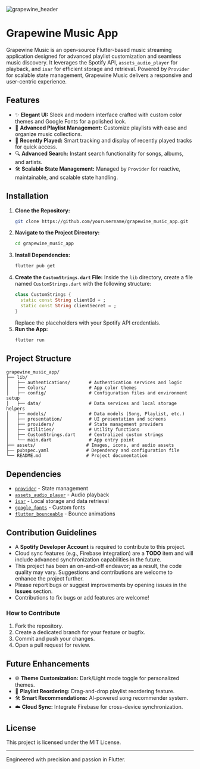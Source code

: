 ![grapewine_header](https://github.com/user-attachments/assets/e2c0d079-1478-4f7a-9272-1fe838c37b7d)

# Grapewine Music App
Grapewine Music is an open-source Flutter-based music streaming application designed for advanced playlist customization and seamless music discovery. It leverages the Spotify API, `assets_audio_player` for playback, and `isar` for efficient storage and retrieval. Powered by `Provider` for scalable state management, Grapewine Music delivers a responsive and user-centric experience.

## Features

- ✨ **Elegant UI:** Sleek and modern interface crafted with custom color themes and Google Fonts for a polished look.
- 📝 **Advanced Playlist Management:** Customize playlists with ease and organize music collections.
- 🔄 **Recently Played:** Smart tracking and display of recently played tracks for quick access.
- 🔍 **Advanced Search:** Instant search functionality for songs, albums, and artists.
- 🛠️ **Scalable State Management:** Managed by `Provider` for reactive, maintainable, and scalable state handling.

## Installation

1. **Clone the Repository:**
   ```bash
   git clone https://github.com/yourusername/grapewine_music_app.git
   ```
2. **Navigate to the Project Directory:**
   ```bash
   cd grapewine_music_app
   ```
3. **Install Dependencies:**
   ```bash
   flutter pub get
   ```
4. **Create the `CustomStrings.dart` File:**
   Inside the `lib` directory, create a file named `CustomStrings.dart` with the following structure:
   ```dart
   class CustomStrings {
     static const String clientId = ;
     static const String clientSecret = ;
   }
   ```
   Replace the placeholders with your Spotify API credentials.
5. **Run the App:**
   ```bash
   flutter run
   ```

## Project Structure

```
grapewine_music_app/
├── lib/
│   ├── authentications/       # Authentication services and logic
│   ├── Colors/                # App color themes
│   ├── config/                # Configuration files and environment setup
│   ├── data/                  # Data services and local storage helpers
│   ├── models/                # Data models (Song, Playlist, etc.)
│   ├── presentation/          # UI presentation and screens
│   ├── providers/             # State management providers
│   ├── utilities/             # Utility functions
│   ├── CustomStrings.dart     # Centralized custom strings
│   └── main.dart              # App entry point
├── assets/                   # Images, icons, and audio assets
├── pubspec.yaml              # Dependency and configuration file
└── README.md                 # Project documentation
```

## Dependencies

- [`provider`](https://pub.dev/packages/provider) - State management
- [`assets_audio_player`](https://pub.dev/packages/assets_audio_player) - Audio playback
- [`isar`](https://pub.dev/packages/isar) - Local storage and data retrieval
- [`google_fonts`](https://pub.dev/packages/google_fonts) - Custom fonts
- [`flutter_bounceable`](https://pub.dev/packages/flutter_bounceable) - Bounce animations

## Contribution Guidelines

- A **Spotify Developer Account** is required to contribute to this project.
- Cloud sync features (e.g., Firebase integration) are a **TODO** item and will include advanced synchronization capabilities in the future.
- This project has been an on-and-off endeavor; as a result, the code quality may vary. Suggestions and contributions are welcome to enhance the project further.
- Please report bugs or suggest improvements by opening issues in the **Issues** section.
- Contributions to fix bugs or add features are welcome!

### How to Contribute

1. Fork the repository.
2. Create a dedicated branch for your feature or bugfix.
3. Commit and push your changes.
4. Open a pull request for review.

## Future Enhancements

- 🌐 **Theme Customization:** Dark/Light mode toggle for personalized themes.
- 🔀 **Playlist Reordering:** Drag-and-drop playlist reordering feature.
- 🛠️ **Smart Recommendations:** AI-powered song recommender system.
- ☁️ **Cloud Sync:** Integrate Firebase for cross-device synchronization.

## License

This project is licensed under the MIT License.

---

Engineered with precision and passion in Flutter.

